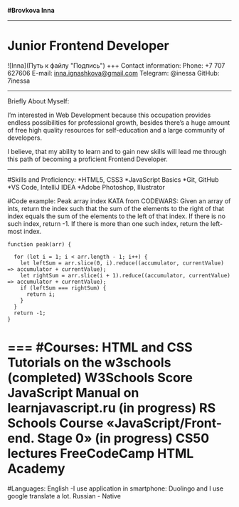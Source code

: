 **#Brovkova Inna**
***
Junior Frontend Developer
===
![Inna](Путь к файлу "Подпись")
+++
Contact information:
Phone: +7 707 627606
E-mail:  inna.ignashkova@gmail.com
Telegram: @inessa
GitHub: 7inessa

***
Briefly About Myself:

I’m interested in Web Development because this occupation provides endless possibilities for professional growth,
besides there’s a huge amount of free high quality resources for self-education and a large community of developers.

I believe, that my ability to learn and to gain new skills will lead me through this path of becoming a proficient Frontend Developer.
***
#Skills and Proficiency:
*HTML5, CSS3
*JavaScript Basics
*Git, GitHub
*VS Code, IntelliJ IDEA
*Adobe Photoshop, Illustrator

#Code example:
Peak array index KATA from CODEWARS: Given an array of ints, return the index such that the sum of the elements to the right of that index equals the sum of the elements to the left of that index. If there is no such index, return -1. If there is more than one such index, return the left-most index.
```
function peak(arr) {

  for (let i = 1; i < arr.length - 1; i++) {
    let leftSum = arr.slice(0, i).reduce((accumulator, currentValue) => accumulator + currentValue);
    let rightSum = arr.slice(i + 1).reduce((accumulator, currentValue) => accumulator + currentValue);
    if (leftSum === rightSum) {
      return i;
    }
  }
  return -1;
}
```
===
#Courses:
HTML and CSS Tutorials on the w3schools (completed)
W3Schools Score
JavaScript Manual on learnjavascript.ru (in progress)
RS Schools Course «JavaScript/Front-end. Stage 0» (in progress)
CS50 lectures
FreeCodeCamp
HTML Academy
===
#Languages:
English -I use application in smartphone: Duolingo and I use google translate a lot.
Russian - Native




